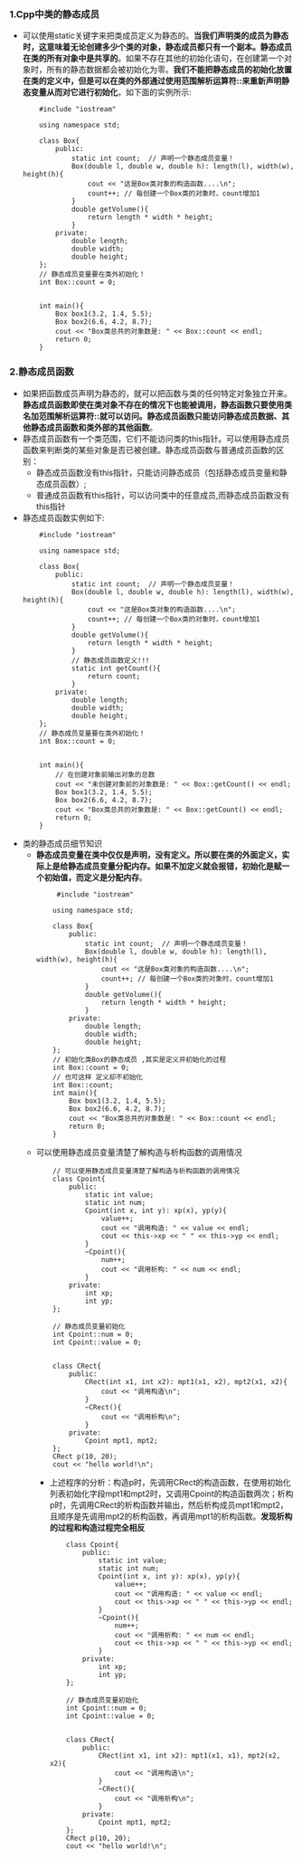 ### 1.Cpp中类的静态成员
- 可以使用static关键字来把类成员定义为静态的。**当我们声明类的成员为静态时，这意味着无论创建多少个类的对象，静态成员都只有一个副本。静态成员在类的所有对象中是共享的**。如果不存在其他的初始化语句，在创建第一个对象时，所有的静态数据都会被初始化为零。**我们不能把静态成员的初始化放置在类的定义中，但是可以在类的外部通过使用范围解析运算符::来重新声明静态变量从而对它进行初始化**，如下面的实例所示:
    ```
        #include "iostream"

        using namespace std;

        class Box{
            public:
                static int count;  // 声明一个静态成员变量！
                Box(double l, double w, double h): length(l), width(w), height(h){
                    cout << "这是Box类对象的构造函数....\n";
                    count++; // 每创建一个Box类的对象时，count增加1
                }
                double getVolume(){
                    return length * width * height;
                }
            private:
                double length;
                double width;
                double height;
        };
        // 静态成员变量要在类外初始化！
        int Box::count = 0;


        int main(){
            Box box1(3.2, 1.4, 5.5);
            Box box2(6.6, 4.2, 8.7);
            cout << "Box类总共的对象数是: " << Box::count << endl;
            return 0;
        }
    ```
### 2.静态成员函数
- 如果把函数成员声明为静态的，就可以把函数与类的任何特定对象独立开来。**静态成员函数即使在类对象不存在的情况下也能被调用，静态函数只要使用类名加范围解析运算符::就可以访问。静态成员函数只能访问静态成员数据、其他静态成员函数和类外部的其他函数**。
- 静态成员函数有一个类范围，它们不能访问类的this指针。可以使用静态成员函数来判断类的某些对象是否已被创建。静态成员函数与普通成员函数的区别：
    - 静态成员函数没有this指针，只能访问静态成员（包括静态成员变量和静态成员函数）;
    - 普通成员函数有this指针，可以访问类中的任意成员,而静态成员函数没有this指针
- 静态成员函数实例如下:
    ```
        #include "iostream"

        using namespace std;

        class Box{
            public:
                static int count;  // 声明一个静态成员变量！
                Box(double l, double w, double h): length(l), width(w), height(h){
                    cout << "这是Box类对象的构造函数....\n";
                    count++; // 每创建一个Box类的对象时，count增加1
                }
                double getVolume(){
                    return length * width * height;
                }
                // 静态成员函数定义!!!
                static int getCount(){
                    return count;
                }
            private:
                double length;
                double width;
                double height;
        };
        // 静态成员变量要在类外初始化！
        int Box::count = 0;


        int main(){
            // 在创建对象前输出对象的总数
            cout << "未创建对象前的对象数是: " << Box::getCount() << endl;
            Box box1(3.2, 1.4, 5.5);
            Box box2(6.6, 4.2, 8.7);
            cout << "Box类总共的对象数是: " << Box::getCount() << endl;
            return 0;
        }
    ```
- 类的静态成员细节知识
    - **静态成员变量在类中仅仅是声明，没有定义。所以要在类的外面定义，实际上是给静态成员变量分配内存。如果不加定义就会报错，初始化是赋一个初始值，而定义是分配内存**。
        ```
             #include "iostream"

            using namespace std;

            class Box{
                public:
                    static int count;  // 声明一个静态成员变量！
                    Box(double l, double w, double h): length(l), width(w), height(h){
                        cout << "这是Box类对象的构造函数....\n";
                        count++; // 每创建一个Box类的对象时，count增加1
                    }
                    double getVolume(){
                        return length * width * height;
                    }
                private:
                    double length;
                    double width;
                    double height;
            };
            // 初始化类Box的静态成员 ,其实是定义并初始化的过程
            int Box::count = 0;
            // 也可这样 定义却不初始化
            int Box::count;
            int main(){
                Box box1(3.2, 1.4, 5.5);
                Box box2(6.6, 4.2, 8.7);
                cout << "Box类总共的对象数是: " << Box::count << endl;
                return 0;
            }
        ```
    - 可以使用静态成员变量清楚了解构造与析构函数的调用情况
        ```
            // 可以使用静态成员变量清楚了解构造与析构函数的调用情况
            class Cpoint{
                public:
                    static int value;
                    static int num;
                    Cpoint(int x, int y): xp(x), yp(y){
                        value++;
                        cout << "调用构造: " << value << endl;
                        cout << this->xp << " " << this->yp << endl;
                    }
                    ~Cpoint(){
                        num++;
                        cout << "调用析构: " << num << endl;
                    }
                private:
                    int xp;
                    int yp;
            };

            // 静态成员变量初始化
            int Cpoint::num = 0;
            int Cpoint::value = 0;


            class CRect{
                public:
                    CRect(int x1, int x2): mpt1(x1, x2), mpt2(x1, x2){
                        cout << "调用构造\n";
                    }
                    ~CRect(){
                        cout << "调用析构\n";
                    }
                private:
                    Cpoint mpt1, mpt2;
            };
            CRect p(10, 20);
            cout << "hello world!\n";
        ```
        - 上述程序的分析：构造p时，先调用CRect的构造函数，在使用初始化列表初始化字段mpt1和mpt2时，又调用Cpoint的构造函数两次；析构p时，先调用CRect的析构函数并输出，然后析构成员mpt1和mpt2，且顺序是先调用mpt2的析构函数，再调用mpt1的析构函数。**发现析构的过程和构造过程完全相反**
            ```
                class Cpoint{
                    public:
                        static int value;
                        static int num;
                        Cpoint(int x, int y): xp(x), yp(y){
                            value++;
                            cout << "调用构造: " << value << endl;
                            cout << this->xp << " " << this->yp << endl;
                        }
                        ~Cpoint(){
                            num++;
                            cout << "调用析构: " << num << endl;
                            cout << this->xp << " " << this->yp << endl;
                        }
                    private:
                        int xp;
                        int yp;
                };

                // 静态成员变量初始化
                int Cpoint::num = 0;
                int Cpoint::value = 0;


                class CRect{
                    public:
                        CRect(int x1, int x2): mpt1(x1, x1), mpt2(x2, x2){
                            cout << "调用构造\n";
                        }
                        ~CRect(){
                            cout << "调用析构\n";
                        }
                    private:
                        Cpoint mpt1, mpt2;
                };
                CRect p(10, 20);
                cout << "hello world!\n";
            ```